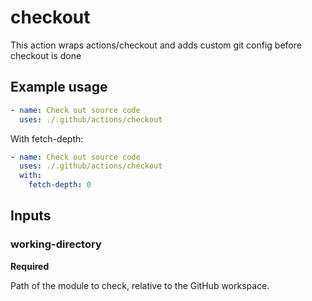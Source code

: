 # checkout

This action wraps actions/checkout and adds custom git config before checkout is done

## Example usage

```yaml
- name: Check out source code
  uses: ./.github/actions/checkout
```

With fetch-depth:

```yaml
- name: Check out source code
  uses: ./.github/actions/checkout
  with:
    fetch-depth: 0
```

## Inputs

### working-directory

**Required**

Path of the module to check, relative to the GitHub workspace.
